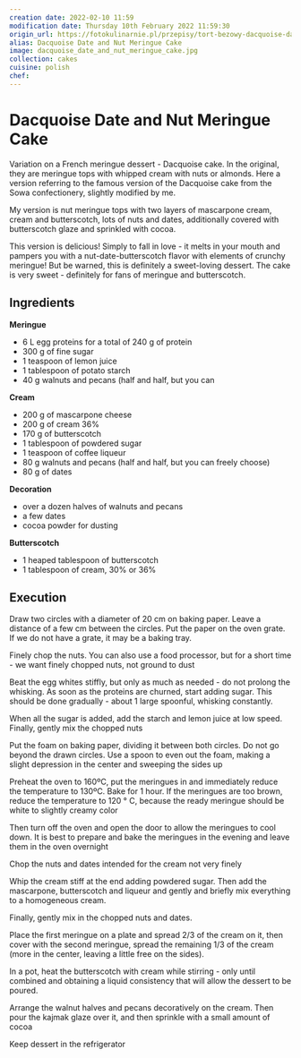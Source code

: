 ```yaml
---
creation date: 2022-02-10 11:59
modification date: Thursday 10th February 2022 11:59:30
origin_url: https://fotokulinarnie.pl/przepisy/tort-bezowy-dacquoise-daktylowo-orzechowy
alias: Dacquoise Date and Nut Meringue Cake
image: dacquoise_date_and_nut_meringue_cake.jpg
collection: cakes
cuisine: polish
chef: 
---
```

# Dacquoise Date and Nut Meringue Cake

Variation on a French meringue dessert - Dacquoise cake. In the original, they are meringue tops with whipped cream with nuts or almonds. Here a version referring to the famous version of the Dacquoise cake from the Sowa confectionery, slightly modified by me.

My version is nut meringue tops with two layers of mascarpone cream, cream and butterscotch, lots of nuts and dates, additionally covered with butterscotch glaze and sprinkled with cocoa.

This version is delicious! Simply to fall in love - it melts in your mouth and pampers you with a nut-date-butterscotch flavor with elements of crunchy meringue! But be warned, this is definitely a sweet-loving dessert. The cake is very sweet - definitely for fans of meringue and butterscotch.

## Ingredients

**Meringue**

-   6 L egg proteins for a total of 240 g of protein
-   300 g of fine sugar
-   1 teaspoon of lemon juice
-   1 tablespoon of potato starch
-   40 g walnuts and pecans (half and half, but you can

**Cream**

-   200 g of mascarpone cheese
-   200 g of cream 36%
-   170 g of butterscotch
-   1 tablespoon of powdered sugar
-   1 teaspoon of coffee liqueur
-   80 g walnuts and pecans (half and half, but you can freely choose)
-   80 g of dates

**Decoration**

-   over a dozen halves of walnuts and pecans
-   a few dates
-   cocoa powder for dusting

**Butterscotch**

-   1 heaped tablespoon of butterscotch
-   1 tablespoon of cream, 30% or 36%

## Execution

Draw two circles with a diameter of 20 cm on baking paper. Leave a distance of a few cm between the circles. Put the paper on the oven grate. If we do not have a grate, it may be a baking tray.

Finely chop the nuts. You can also use a food processor, but for a short time - we want finely chopped nuts, not ground to dust

Beat the egg whites stiffly, but only as much as needed - do not prolong the whisking. As soon as the proteins are churned, start adding sugar. This should be done gradually - about 1 large spoonful, whisking constantly. 

When all the sugar is added, add the starch and lemon juice at low speed. Finally, gently mix the chopped nuts

Put the foam on baking paper, dividing it between both circles. Do not go beyond the drawn circles. Use a spoon to even out the foam, making a slight depression in the center and sweeping the sides up

Preheat the oven to 160ºC, put the meringues in and immediately reduce the temperature to 130ºC. Bake for 1 hour. If the meringues are too brown, reduce the temperature to 120 ° C, because the ready meringue should be white to slightly creamy color

Then turn off the oven and open the door to allow the meringues to cool down. It is best to prepare and bake the meringues in the evening and leave them in the oven overnight


Chop the nuts and dates intended for the cream not very finely

Whip the cream stiff at the end adding powdered sugar. Then add the mascarpone, butterscotch and liqueur and gently and briefly mix everything to a homogeneous cream. 

Finally, gently mix in the chopped nuts and dates.

Place the first meringue on a plate and spread 2/3 of the cream on it, then cover with the second meringue, spread the remaining 1/3 of the cream (more in the center, leaving a little free on the sides).

In a pot, heat the butterscotch with cream while stirring - only until combined and obtaining a liquid consistency that will allow the dessert to be poured.

Arrange the walnut halves and pecans decoratively on the cream. Then pour the kajmak glaze over it, and then sprinkle with a small amount of cocoa

Keep dessert in the refrigerator